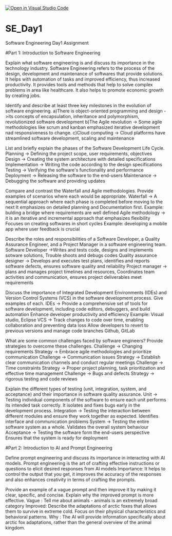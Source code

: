 [![Open in Visual Studio Code](https://classroom.github.com/assets/open-in-vscode-2e0aaae1b6195c2367325f4f02e2d04e9abb55f0b24a779b69b11b9e10269abc.svg)](https://classroom.github.com/online_ide?assignment_repo_id=18475295&assignment_repo_type=AssignmentRepo)
# SE_Day1
Software Engineering Day1 Assignment

#Part 1: Introduction to Software Engineering

Explain what software engineering is and discuss its importance in the technology industry.
Software Engineering refers to the process of the design, development and maintenance of softwares that provide solutions.
It helps with automation of tasks and improved efficiency, thus increased productivity.
It provides tools and methods that help to solve complex problems in area like healthcare.
It also helps to promote economic growth by creating jobs.

Identify and describe at least three key milestones in the evolution of software engineering.
a)There is object-oriented programming and design ->its concepts of encapsulation, inheritance and polymorphism, revolutionized software development
b)The Agile revolution -> Some agile methodologies like scrum and kanban emphasized iterative development nad responsiveness to change.
c)Cloud computing -> Cloud platforms have streamlined software development, scaling and maintenance 

List and briefly explain the phases of the Software Development Life Cycle.
Planning -> Defining the project scope, user requirements, objectives
Design -> Creating the system architecture with detailed specifications
Implementation -> Writing the code according to the design specifications
Testing -> Verifying the software's functionality and performance
Deployment -> Releasing the software to the end-users
Maintenance -> Debugging the software and providing updates

Compare and contrast the Waterfall and Agile methodologies. Provide examples of scenarios where each would be appropriate.
Waterfall -> A sequential approach where each phase is completed before moving to the next
             It emphasizes on detailed planning and Documentation first.
             Example: bulding a bridge where requirements are well defined
Agile methodology -> it is an iterative and incremental approach that emphasizes flexibility
                    Focuses on creating softwares in short cycles
                    Example: developing a mobile app where user feedback is crucial

Describe the roles and responsibilities of a Software Developer, a Quality Assurance Engineer, and a Project Manager in a software engineering team.
Software Developer ->Writes and tests code, designs and implements sotware solutions, Trouble shoots and debugs codes
Quality assurance designer -> Develops and executes test plans, identifies and reports software defects, ensures software quality and reliability
Project manager -> plans and manages project timelines and resources, Coordinates team activities and communication, ensures project deliverables meet requirements

Discuss the importance of Integrated Development Environments (IDEs) and Version Control Systems (VCS) in the software development process. Give examples of each.
IDEs -> Provide a comprehensive set of tools for software development, including code editors, debuggers, and build automation
        Enhance developer productivity and efficiency
        Example: Visual studio, Eclipse
VCS -> Track changes to code over time, enabling collaboration and preventing data loss
       Allow developers to revert to previous versions and manage code branches
      Github, GitLab 
        
What are some common challenges faced by software engineers? Provide strategies to overcome these challenges.
Challenge -> Changing requirements
Strategy -> Embrace agile methodologies and prioritize communication
Challenge -> Communication issues
Strategy -> Establish clear communication channels and conduct regular meetings
Challenge -> Time constraints
Strategy -> Proper project planning, task prioritization and effective time management
Challenge -> Bugs and defects
Strategy -> rigorous testing and code reviews

Explain the different types of testing (unit, integration, system, and acceptance) and their importance in software quality assurance.
Unit -> Testing individual components of the software to ensure each unit performs its intended task correctly.
        It isolates and fixes bugs early in the development process.
Integration -> Testing the interaction between different modules and ensure they work together as expected.
               Identifies interface and communication problems
System -> Testing the entire software system as a whole.
          Validates the overall system behaviour 
Acceptance -> Testing the software form the end-users perspective
              Ensures that the system is ready for deployment

#Part 2: Introduction to AI and Prompt Engineering


Define prompt engineering and discuss its importance in interacting with AI models.
Prompt engineering is the art of crafting effective instructions or questions to elicit desired responses from AI models
Importance: It helps to control the output that you get, it improves the accuracy of the responses and also enhances creativity in terms of crafting the prompts.

Provide an example of a vague prompt and then improve it by making it clear, specific, and concise. Explain why the improved prompt is more effective.
Vague : Tell me about animals - animals is an extremely broad category
Improved: Describe the adaptations of arctic foxes that allows them to survive in extreme cold. Focus on their physical characteristics and behavioral patterns.
Why : The AI will provide information specifically about arctic fox adaptations, rather than the general overview of the animal kingdom.
